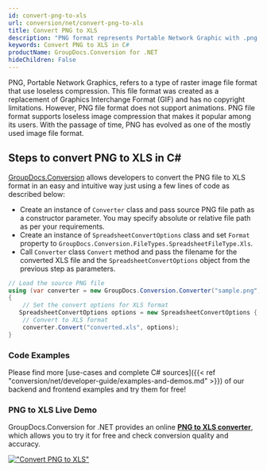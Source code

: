 ```yaml
---
id: convert-png-to-xls
url: conversion/net/convert-png-to-xls
title: Convert PNG to XLS
description: "PNG format represents Portable Network Graphic with .png extension. Learn how to convert PNG to XLS file programmatically in C# language using GroupDocs.Conversion for .NET library."
keywords: Convert PNG to XLS in C#
productName: GroupDocs.Conversion for .NET
hideChildren: False
---
```


PNG, Portable Network Graphics, refers to a type of raster image file format that use loseless compression. This file format was created as a replacement of Graphics Interchange Format (GIF) and has no copyright limitations. However, PNG file format does not support animations. PNG file format supports loseless image compression that makes it popular among its users. With the passage of time, PNG has evolved as one of the mostly used image file format.

## Steps to convert PNG to XLS in C#

[GroupDocs.Conversion](https://products.groupdocs.com/conversion/net) allows developers to convert the PNG file to XLS format in an easy and intuitive way just using a few lines of code as described below:

* Create an instance of `Converter` class and pass source PNG file path as a constructor parameter. You may specify absolute or relative file path as per your requirements. 
* Create an instance of `SpreadsheetConvertOptions` class and set `Format` property to `GroupDocs.Conversion.FileTypes.SpreadsheetFileType.Xls`.
* Call `Converter` class `Convert` method and pass the filename for the converted XLS file and the `SpreadsheetConvertOptions` object from the previous step as parameters.

```csharp
// Load the source PNG file
using (var converter = new GroupDocs.Conversion.Converter("sample.png"))
{
    // Set the convert options for XLS format
   SpreadsheetConvertOptions options = new SpreadsheetConvertOptions { Format = GroupDocs.Conversion.FileTypes.SpreadsheetFileType.Xls };
    // Convert to XLS format
    converter.Convert("converted.xls", options);
}
```

### Code Examples

Please find more [use-cases and complete C# sources]({{< ref "conversion/net/developer-guide/examples-and-demos.md" >}}) of our backend and frontend examples and try them for free!

### PNG to XLS Live Demo

GroupDocs.Conversion for .NET provides an online [**PNG to XLS converter**](https://products.groupdocs.app/conversion/png-to-xls), which allows you to try it for free and check conversion quality and accuracy.

[!["Convert PNG to XLS"](conversion/net/images/convert-to-xls/convert-png-to-xls.png)](https://products.groupdocs.app/conversion/png-to-xls)